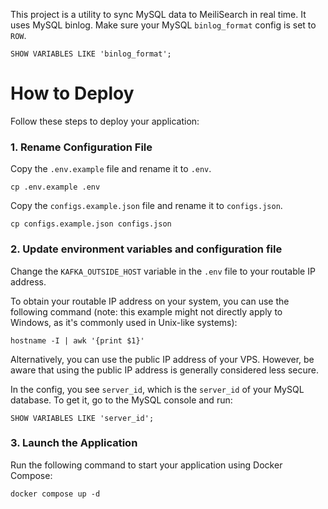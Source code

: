 This project is a utility to sync MySQL data to MeiliSearch in real time. It uses MySQL binlog. Make sure your MySQL `binlog_format` config is set to `ROW`.

```shell
SHOW VARIABLES LIKE 'binlog_format';
```

# How to Deploy

Follow these steps to deploy your application:

### 1. Rename Configuration File

Copy the `.env.example` file and rename it to `.env`.

```shell
cp .env.example .env
```

Copy the `configs.example.json` file and rename it to `configs.json`.

```shell
cp configs.example.json configs.json
```

### 2. Update environment variables and configuration file

Change the `KAFKA_OUTSIDE_HOST` variable in the `.env` file to your routable IP address.

To obtain your routable IP address on your system, you can use the following command (note: this example might not directly apply to Windows, as it's commonly used in Unix-like systems):

```shell
hostname -I | awk '{print $1}'
```

Alternatively, you can use the public IP address of your VPS. However, be aware that using the public IP address is generally considered less secure.

In the config, you see `server_id`, which is the `server_id` of your MySQL database. To get it, go to the MySQL console and run:

```shell
SHOW VARIABLES LIKE 'server_id';
```



### 3. Launch the Application

Run the following command to start your application using Docker Compose:

```shell
docker compose up -d
```